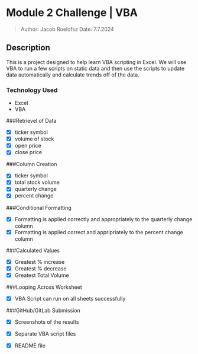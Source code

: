# Module 2 Challenge | VBA # 

>Author: Jacob Roelofsz
>Date: 7.7.2024


## Description ##
This is a project designed to help learn VBA scripting in Excel.
We will use VBA to run a few scripts on static data and then use 
the scripts to update data automatically and calculate trends off of the data.



### Technology Used ###
- Excel
- VBA
 
 
 
###Retrievel of Data
- [x] ticker symbol
- [x] volume of stock
- [x] open price
- [x] close price

###Column Creation
- [x] ticker symbol
- [x] total stock volume
- [x] quarterly change
- [x] percent change

###Conditional Formatting
- [x] Formatting is applied correctly and appropriately to the quarterly change column
- [x] Formatting is applied correct and appripriately to the percent change column

###Calculated Values
- [x] Greatest % increase
- [x] Greatest % decrease
- [x] Greatest Total Volume

###Looping Across Worksheet
- [x] VBA Script can run on all sheets successfully

###GitHub/GitLab Submission
- [x] Screenshots of the results
- [x] Separate VBA script files
- [x] README file

